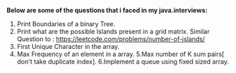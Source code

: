 **Below are some of the questions that i faced in my java.interviews:**

1. Print Boundaries of a binary Tree.
2. Print what are the possible Islands present in a grid matrix.
Similar Question to : https://leetcode.com/problems/number-of-islands/
3. First Unique Character in the array.
4. Max Frequency of an element in a array.
5.Max number of K sum pairs[ don't take duplicate index].
6.Implement a queue using fixed sized array.

